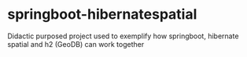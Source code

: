 springboot-hibernatespatial
===========================

Didactic purposed project used to exemplify how springboot, hibernate spatial and h2 (GeoDB) can work together
